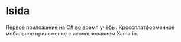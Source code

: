 # Isida
Первое приложение на C# во время учёбы. Кроссплатформенное мобильное приложение с использованием Xamarin.
